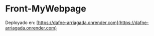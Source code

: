 # Front-MyWebpage

Deployado en: [https://dafne-arriagada.onrender.com](https://dafne-arriagada.onrender.com)
